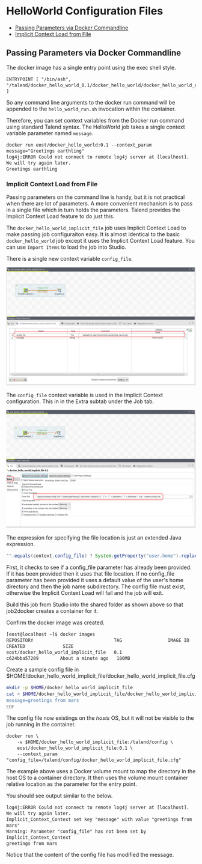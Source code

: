 # HelloWorld Configuration Files

* [Passing Parameters via Docker Commandline](passing-parameters-via-docker-commandline)
* [Implicit Context Load from File](implicit-context-load-from-file)


## Passing Parameters via Docker Commandline

The docker image has a single entry point using the exec shell style.

    ENTRYPOINT [ "/bin/ash", "/talend/docker_hello_world_0.1/docker_hello_world/docker_hello_world_run.sh" ]

So any command line arguments to the docker run command will be appended to the `hello_world_run.sh` invocation within the container.

Therefore, you can set context variables from the Docker run command using standard Talend syntax.
The HelloWorld job takes a single context variable parameter named `message`.

````
docker run eost/docker_hello_world:0.1 --context_param message="Greetings earthling"
log4j:ERROR Could not connect to remote log4j server at [localhost]. We will try again later.
Greetings earthling
````

### Implicit Context Load from File

Passing parameters on the command line is handy, but it is not practical when there are lot of parameters.
A more convenient mechanism is to pass in a single file which in turn holds the parameters.
Talend provides the Implicit Context Load feature to do just this.

The `docker_hello_world_implicit_file` job uses Implicit Context Load to make passing job configuraiton easy.
It is almost identical to the basic `docker_hello_world` job except it uses the Implicit Context Load feature.
You can use `Import Items` to load the job into Studio.

There is a single new context variable `config_file`.

![context variables](pictures/docker_hello_world_implicit_file_context_variables.png)

The `config_file` context variable is used in the Implicit Context configuration.  This in in the Extra subtab under the Job tab.

![context variables](pictures/docker_hello_world_implicit_file_extra.png)

The expression for specifying the file location is just an extended Java expression.

````java
"".equals(context.config_file) ? System.getProperty("user.home").replace("\\", "/") + "/" + jobName + "/" + jobName + ".cfg" : context.config_file
````

First, it checks to see if a config_file parameter has already been provided.
If it has been provided then it uses that file location.
If no config_file parameter has been provided it uses a default value of the user's home directory and then the job name subdirectory.
The config file must exist, otherwise the Implicit Context Load will fail and the job will exit.

Build this job from Studio into the shared folder as shown above so that job2docker creates a container for it.

Confirm the docker image was created.

````
[eost@localhost ~]$ docker images
REPOSITORY                              TAG                 IMAGE ID            CREATED              SIZE
eost/docker_hello_world_implicit_file   0.1                 c624bba57209        About a minute ago   180MB
````

Create a sample config file in $HOME/docker_hello_world_implicit_file/docker_hello_world_implicit_file.cfg

````bash
mkdir -p $HOME/docker_hello_world_implicit_file
cat > $HOME/docker_hello_world_implicit_file/docker_hello_world_implicit_file.cfg <<EOF
message=greetings from mars
EOF
````

The config file now existings on the _hosts_ OS, but it will not be visible to the job running in the container.

````
docker run \
    -v $HOME/docker_hello_world_implicit_file:/talend/config \
    eost/docker_hello_world_implicit_file:0.1 \
    --context_param "config_file=/talend/config/docker_hello_world_implicit_file.cfg"
````

The example above uses a Docker volume mount to map the directory in the host OS to a container directory.
It then uses the volume mount container relative location as the parameter for the entry point.

You should see output similar to the below.

````
log4j:ERROR Could not connect to remote log4j server at [localhost]. We will try again later.
Implicit_Context_Context set key "message" with value "greetings from mars"
Warning: Parameter "config_file" has not been set by Implicit_Context_Context
greetings from mars
````

Notice that the content of the config file has modified the message.
